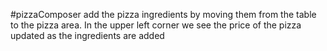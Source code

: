#pizzaComposer
add the pizza ingredients by moving them from the table to the pizza area. 
In the upper left corner we see the price of the pizza updated as the ingredients are added
